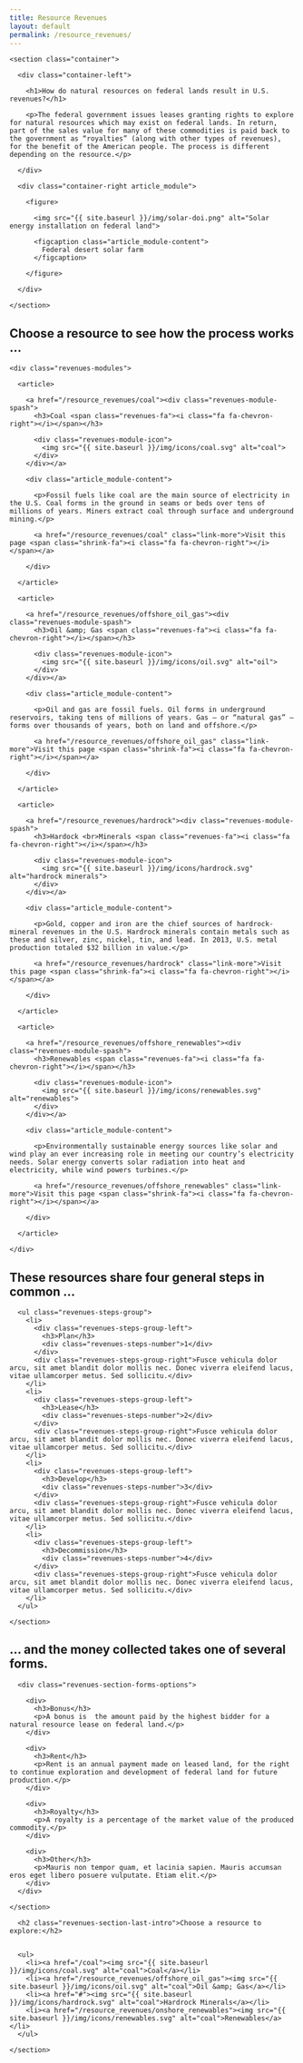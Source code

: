 ```yaml
---
title: Resource Revenues
layout: default
permalink: /resource_revenues/
---
```


<div class="communities">

  <div class="communities-intro revenues-intro">

    <section class="container">

      <div class="container-left">

        <h1>How do natural resources on federal lands result in U.S. revenues?</h1>

        <p>The federal government issues leases granting rights to explore for natural resources which may exist on federal lands. In return, part of the sales value for many of these commodities is paid back to the government as “royalties” (along with other types of revenues), for the benefit of the American people. The process is different depending on the resource.</p>

      </div>

      <div class="container-right article_module">

        <figure>

          <img src="{{ site.baseurl }}/img/solar-doi.png" alt="Solar energy installation on federal land">

          <figcaption class="article_module-content">
            Federal desert solar farm
          </figcaption>

        </figure>

      </div>

    </section>

  </div>


  <section class="container">
    <h2 class="h1">Choose a resource to see how the process works &#8230;</h2>

    <div class="revenues-modules">

      <article>

        <a href="/resource_revenues/coal"><div class="revenues-module-spash">
          <h3>Coal <span class="revenues-fa"><i class="fa fa-chevron-right"></i></span></h3>

          <div class="revenues-module-icon">
            <img src="{{ site.baseurl }}/img/icons/coal.svg" alt="coal">
          </div>
        </div></a>

        <div class="article_module-content">

          <p>Fossil fuels like coal are the main source of electricity in the U.S. Coal forms in the ground in seams or beds over tens of millions of years. Miners extract coal through surface and underground mining.</p>

          <a href="/resource_revenues/coal" class="link-more">Visit this page <span class="shrink-fa"><i class="fa fa-chevron-right"></i></span></a>

        </div>

      </article>

      <article>

        <a href="/resource_revenues/offshore_oil_gas"><div class="revenues-module-spash">
          <h3>Oil &amp; Gas <span class="revenues-fa"><i class="fa fa-chevron-right"></i></span></h3>

          <div class="revenues-module-icon">
            <img src="{{ site.baseurl }}/img/icons/oil.svg" alt="oil">
          </div>
        </div></a>

        <div class="article_module-content">

          <p>Oil and gas are fossil fuels. Oil forms in underground reservoirs, taking tens of millions of years. Gas – or “natural gas” – forms over thousands of years, both on land and offshore.</p>

          <a href="/resource_revenues/offshore_oil_gas" class="link-more">Visit this page <span class="shrink-fa"><i class="fa fa-chevron-right"></i></span></a>

        </div>

      </article>

      <article>

        <a href="/resource_revenues/hardrock"><div class="revenues-module-spash">
          <h3>Hardock <br>Minerals <span class="revenues-fa"><i class="fa fa-chevron-right"></i></span></h3>

          <div class="revenues-module-icon">
            <img src="{{ site.baseurl }}/img/icons/hardrock.svg" alt="hardrock minerals">
          </div>
        </div></a>

        <div class="article_module-content">

          <p>Gold, copper and iron are the chief sources of hardrock-mineral revenues in the U.S. Hardrock minerals contain metals such as these and silver, zinc, nickel, tin, and lead. In 2013, U.S. metal production totaled $32 billion in value.</p>

          <a href="/resource_revenues/hardrock" class="link-more">Visit this page <span class="shrink-fa"><i class="fa fa-chevron-right"></i></span></a>

        </div>

      </article>

      <article>

        <a href="/resource_revenues/offshore_renewables"><div class="revenues-module-spash">
          <h3>Renewables <span class="revenues-fa"><i class="fa fa-chevron-right"></i></span></h3>

          <div class="revenues-module-icon">
            <img src="{{ site.baseurl }}/img/icons/renewables.svg" alt="renewables">
          </div>
        </div></a>

        <div class="article_module-content">

          <p>Environmentally sustainable energy sources like solar and wind play an ever increasing role in meeting our country’s electricity needs. Solar energy converts solar radiation into heat and electricity, while wind powers turbines.</p>

          <a href="/resource_revenues/offshore_renewables" class="link-more">Visit this page <span class="shrink-fa"><i class="fa fa-chevron-right"></i></span></a>

        </div>

      </article>

    </div>

  </section>

  <div class="revenues-section-steps">
    <section class="container">
      <h2 class="h1">These resources share four general steps in common &#8230;</h2>

      <ul class="revenues-steps-group">
        <li>
          <div class="revenues-steps-group-left">
            <h3>Plan</h3>
            <div class="revenues-steps-number">1</div>
          </div>
          <div class="revenues-steps-group-right">Fusce vehicula dolor arcu, sit amet blandit dolor mollis nec. Donec viverra eleifend lacus, vitae ullamcorper metus. Sed sollicitu.</div>
        </li>
        <li>
          <div class="revenues-steps-group-left">
            <h3>Lease</h3>
            <div class="revenues-steps-number">2</div>
          </div>
          <div class="revenues-steps-group-right">Fusce vehicula dolor arcu, sit amet blandit dolor mollis nec. Donec viverra eleifend lacus, vitae ullamcorper metus. Sed sollicitu.</div>
        </li>
        <li>
          <div class="revenues-steps-group-left">
            <h3>Develop</h3>
            <div class="revenues-steps-number">3</div>
          </div>
          <div class="revenues-steps-group-right">Fusce vehicula dolor arcu, sit amet blandit dolor mollis nec. Donec viverra eleifend lacus, vitae ullamcorper metus. Sed sollicitu.</div>
        </li>
        <li>
          <div class="revenues-steps-group-left">
            <h3>Decommission</h3>
            <div class="revenues-steps-number">4</div>
          </div>
          <div class="revenues-steps-group-right">Fusce vehicula dolor arcu, sit amet blandit dolor mollis nec. Donec viverra eleifend lacus, vitae ullamcorper metus. Sed sollicitu.</div>
        </li>
      </ul>

    </section>
  </div>

  <div class="revenues-section-forms">
    <section class="container">
      <h2 class="h1">&#8230; and the money collected takes one of several forms.</h2>

      <div class="revenues-section-forms-options">

        <div>
          <h3>Bonus</h3>
          <p>A bonus is  the amount paid by the highest bidder for a natural resource lease on federal land.</p>
        </div>

        <div>
          <h3>Rent</h3>
          <p>Rent is an annual payment made on leased land, for the right to continue exploration and development of federal land for future production.</p>
        </div>

        <div>
          <h3>Royalty</h3>
          <p>A royalty is a percentage of the market value of the produced commodity.</p>
        </div>

        <div>
          <h3>Other</h3>
          <p>Mauris non tempor quam, et lacinia sapien. Mauris accumsan eros eget libero posuere vulputate. Etiam elit.</p>
        </div>
      </div>

    </section>
  </div>

  <div class="revenues-section-last">
    <section class="container">

      <h2 class="revenues-section-last-intro">Choose a resource to explore:</h2>


      <ul>
        <li><a href="/coal"><img src="{{ site.baseurl }}/img/icons/coal.svg" alt="coal">Coal</a></li>
        <li><a href="/resource_revenues/offshore_oil_gas"><img src="{{ site.baseurl }}/img/icons/oil.svg" alt="coal">Oil &amp; Gas</a></li>
        <li><a href="#"><img src="{{ site.baseurl }}/img/icons/hardrock.svg" alt="coal">Hardrock Minerals</a></li>
        <li><a href="/resource_revenues/onshore_renewables"><img src="{{ site.baseurl }}/img/icons/renewables.svg" alt="coal">Renewables</a></li>
      </ul>

    </section>
  </div>


</div>
